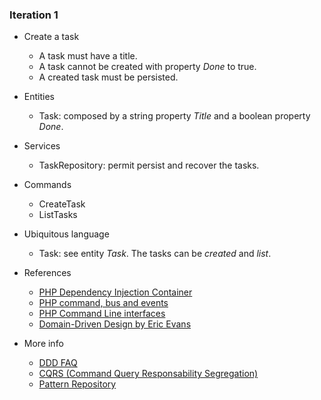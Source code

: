 ### Iteration 1

* Create a task
  - A task must have a title.
  - A task cannot be created with property *Done* to true.
  - A created task must be persisted.

* Entities
  - Task: composed by a string property *Title* and a boolean property *Done*.

* Services
  - TaskRepository: permit persist and recover the tasks.

* Commands
  - CreateTask
  - ListTasks

* Ubiquitous language
  - Task: see entity *Task*. The tasks can be *created* and *list*.

* References
  - [PHP Dependency Injection Container](http://pimple.sensiolabs.org/)
  - [PHP command, bus and events](http://simplebus.github.io/MessageBus/)
  - [PHP Command Line interfaces](https://github.com/symfony/console)
  - [Domain-Driven Design by Eric Evans](http://dddcommunity.org/book/evans_2003/)

* More info
  - [DDD FAQ](http://cqrs.nu/Faq)
  - [CQRS (Command Query Responsability Segregation)](http://martinfowler.com/bliki/CQRS.html)
  - [Pattern Repository](http://martinfowler.com/eaaCatalog/repository.html)
